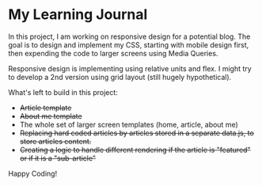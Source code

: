 # My Learning Journal

In this project, I am working on responsive design for a potential blog. 
The goal is to design and implement my CSS, starting with mobile design first, then expending the code to larger screens using Media Queries.

Responsive design is implementing using relative units and flex. I might try to develop a 2nd version using grid layout (still hugely hypothetical).

What's left to build in this project:
- ~~Article template~~
- ~~About me template~~
- The whole set of larger screen templates (home, article, about me)
- ~~Replacing hard coded articles by articles stored in a separate data.js, to store articles content.~~
- ~~Creating a logic to handle different rendering if the article is "featured" or if it is a "sub-article"~~

Happy Coding!
